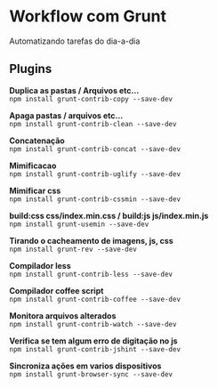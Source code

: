# Workflow com Grunt
Automatizando tarefas do dia-a-dia

## Plugins

**Duplica as pastas / Arquivos etc...**<br>
```npm install grunt-contrib-copy --save-dev```<br>

**Apaga pastas / arquivos etc...**<br>
```npm install grunt-contrib-clean --save-dev```<br>

**Concatenação**<br>
```npm install grunt-contrib-concat --save-dev```<br>

**Mimificacao**<br>
```npm install grunt-contrib-uglify --save-dev```<br>

**Mimificar css**<br>
```npm install grunt-contrib-cssmin --save-dev```<br>


**build:css css/index.min.css / build:js js/index.min.js**<br>
```npm install grunt-usemin --save-dev```<br>

**Tirando o cacheamento de imagens, js, css**<br>
```npm install grunt-rev --save-dev```<br>

**Compilador less**<br>
```npm install grunt-contrib-less --save-dev```<br>

**Compilador coffee script** <br>
```npm install grunt-contrib-coffee --save-dev```<br>

**Monitora arquivos alterados**<br>
```npm install grunt-contrib-watch --save-dev```<br>

**Verifica se tem algum erro de digitação no js**<br>
```npm install grunt-contrib-jshint --save-dev```<br>

**Sincroniza ações em varios dispositivos**<br>
```npm install grunt-browser-sync --save-dev```<br>